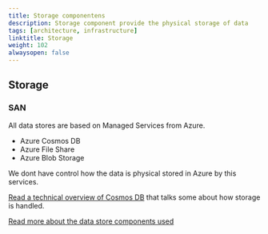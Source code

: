 ```yaml
---
title: Storage componentens
description: Storage component provide the physical storage of data
tags: [architecture, infrastructure]
linktitle: Storage
weight: 102
alwaysopen: false
---
```


## Storage


### SAN

All data stores are based on Managed Services from Azure. 

- Azure Cosmos DB
- Azure File Share
- Azure Blob Storage

We dont have control how the data is physical stored in Azure by this services.

[Read a technical overview of Cosmos DB](https://azure.microsoft.com/en-us/blog/a-technical-overview-of-azure-cosmos-db/) that talks some about how storage is handled. 





 [Read more about the data store components used](https://docs.altinn.studio/teknologi/altinnstudio/architecture/components/platform/datareporting/) 

